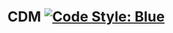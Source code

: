 # CDM [![Code Style: Blue](https://img.shields.io/badge/code%20style-blue-4495d1.svg)](https://github.com/invenia/BlueStyle)
